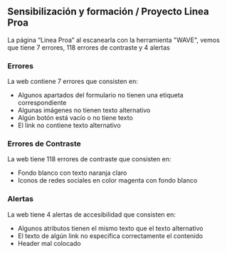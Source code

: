 ## Sensibilización y formación / Proyecto Linea Proa 
La página “Linea Proa” al escanearla con la herramienta "WAVE", vemos que tiene 7  errores, 118 errores de contraste y 4 alertas
### Errores
La web contiene 7 errores que consisten en:
 *  Algunos apartados del formulario no tienen una etiqueta correspondiente
 *  Algunas imágenes no tienen texto alternativo
 * Algún botón está vacío o no tiene texto
 * El link no contiene texto alternativo
 
### Errores de Contraste
La web tiene 118 errores de contraste que consisten en:
* Fondo blanco con texto naranja claro
* Iconos de redes sociales en color magenta con fondo blanco

### Alertas
La web tiene 4 alertas de accesibilidad que consisten en:
* Algunos atributos tienen el mismo texto que el texto alternativo
* El texto de algún link no especifica correctamente el contenido
* Header mal colocado